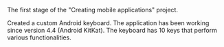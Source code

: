 The first stage of the "Creating mobile applications" project. 

Created a custom Android keyboard. The application has been working 
since version 4.4 (Android KitKat). The keyboard has 10 keys that 
perform various functionalities.